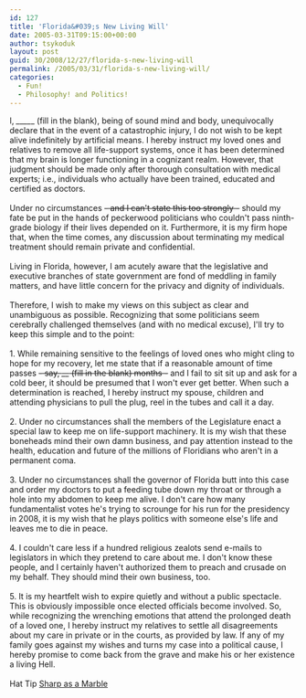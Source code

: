 ```yaml
---
id: 127
title: 'Florida&#039;s New Living Will'
date: 2005-03-31T09:15:00+00:00
author: tsykoduk
layout: post
guid: 30/2008/12/27/florida-s-new-living-will
permalink: /2005/03/31/florida-s-new-living-will/
categories:
  - Fun!
  - Philosophy! and Politics!
---
```

<p>I, <i><em>_</i><i>_</em></i><i><em>_</i><i>_</em></i>_ (fill in the blank), being of sound mind and body, unequivocally declare that in the event of a catastrophic injury, I do not wish to be kept alive indefinitely by artificial means. I hereby instruct my loved ones and relatives to remove all life-support systems, once it has been determined that my brain is longer functioning in a cognizant realm. However, that judgment should be made only after thorough consultation with medical experts; i.e., individuals who actually have been trained, educated and certified as doctors.<br /><br />Under no circumstances <del>- and I can't state this too strongly -</del> should my fate be put in the hands of peckerwood politicians who couldn't pass ninth-grade biology if their lives depended on it. Furthermore, it is my firm hope that, when the time comes, any discussion about terminating my medical treatment should remain private and confidential.<br /><br />Living in Florida, however, I am acutely aware that the legislative and executive branches of state government are fond of meddling in family matters, and have little concern for the privacy and dignity of individuals.<br /><br />Therefore, I wish to make my views on this subject as clear and unambiguous as possible. Recognizing that some politicians seem cerebrally challenged themselves (and with no medical excuse), I'll try to keep this simple and to the point:<br /><br />1. While remaining sensitive to the feelings of loved ones who might cling to hope for my recovery, let me state that if a reasonable amount of time passes  <del>- say, <em>__</em> (fill in the blank) months -</del> and I fail to sit sit up and ask for a cold beer, it should be presumed that I won't ever get better. When such a determination is reached, I hereby instruct my spouse, children and attending physicians to pull the plug, reel in the tubes and call it a day.<br /><br />2. Under no circumstances shall the members of the Legislature enact a special law to keep me on life-support machinery. It is my wish that these boneheads mind their own damn business, and pay attention instead to the health, education and future of the millions of Floridians who aren't in a permanent coma.<br /><br />3. Under no circumstances shall the governor of Florida butt into this case and order my doctors to put a feeding tube down my throat or through a hole into my abdomen to keep me alive. I don't care how many fundamentalist votes he's trying to scrounge for his run for the presidency in 2008, it is my wish that he plays politics with someone else's life and leaves me to die in peace.<br /><br />4. I couldn't care less if a hundred religious zealots send e-mails to legislators in which they pretend to care about me. I don't know these people, and I certainly haven't authorized them to preach and crusade on my behalf. They should mind their own business, too.<br /><br />5. It is my heartfelt wish to expire quietly and without a public spectacle. This is obviously impossible once elected officials become involved. So, while recognizing the wrenching emotions that attend the prolonged death of a loved one, I hereby instruct my relatives to settle all disagreements about my care in private or in the courts, as provided by law. If any of my family goes against my wishes and turns my case into a political cause, I hereby promise to come back from the grave and make his or her existence a living Hell.<br /><br />Hat Tip <a href=http://sharpmarbles.stufftoread.com/archive/2005/03/31/2820.aspx>Sharp as a Marble</a></p>
